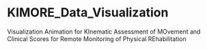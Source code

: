 # KIMORE_Data_Visualization
Visualization Animation for KInematic Assessment of MOvement and Clinical Scores for Remote Monitoring of Physical REhabilitation
